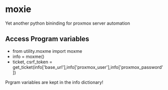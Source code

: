 # moxie
Yet another python bininding for proxmox server automation

## Access Program variables

- from utility.moxme import moxme
- info = moxme()
- ticket, csrf_token = get_ticket(info['base_url'],info['proxmox_user'],info['proxmox_password'])

Prgram variables are kept in the info dictionary!

